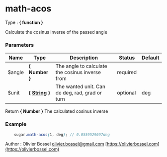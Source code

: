 # math-acos

<!-- @namespace: sugar.scss.math.math-acos -->

Type : **{ function }**


Calculate the cosinus inverse of the passed angle



### Parameters
Name  |  Type  |  Description  |  Status  |  Default
------------  |  ------------  |  ------------  |  ------------  |  ------------
$angle  |  **{ Number }**  |  The angle to calculate the cosinus inverse from  |  required  |
$unit  |  **{ [String](http://www.sass-lang.com/documentation/file.SASS_REFERENCE.html#sass-script-strings) }**  |  The wanted unit. Can de deg, rad, grad or turn  |  optional  |  deg

Return **{ Number }** The calculated cosinus inverse

### Example
```scss
	sugar.math-acos(1, deg); // 0.0559529097deg
```
Author : Olivier Bossel [olivier.bossel@gmail.com](mailto:olivier.bossel@gmail.com) [https://olivierbossel.com](https://olivierbossel.com)